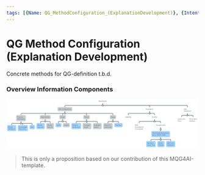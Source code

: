 ```yaml
---
tags: [{Name: QG_MethodConfiguration_(ExplanationDevelopment)}, {Intent: Overview}, {Applicability: GenericAILifecycle}, {Usage Example: default_highrisk}]
---
```



# QG Method Configuration (Explanation Development)

Concrete methods for QG-definition t.b.d.

### Overview Information Components

![](../../../../../imgs/Lifecycle/QGExplanation.png)

> This is only a proposition based on our contribution of this MQG4AI-template.
